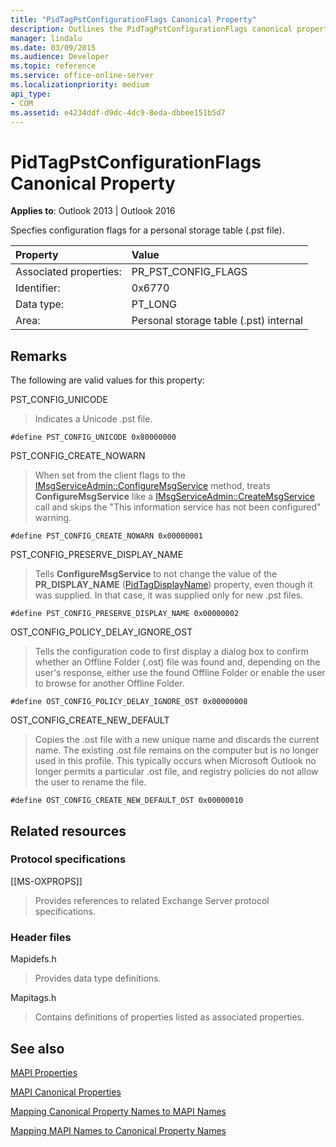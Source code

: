 ```yaml
---
title: "PidTagPstConfigurationFlags Canonical Property"
description: Outlines the PidTagPstConfigurationFlags canonical property, which specifies configuration flags for a personal storage table (.pst file).
manager: lindalu
ms.date: 03/09/2015
ms.audience: Developer
ms.topic: reference
ms.service: office-online-server
ms.localizationpriority: medium
api_type:
- COM
ms.assetid: e4234ddf-d9dc-4dc9-8eda-dbbee151b5d7
---
```


# PidTagPstConfigurationFlags Canonical Property
  
**Applies to**: Outlook 2013 | Outlook 2016 
  
Specfies configuration flags for a personal storage table (.pst file).
  
|Property |Value |
|:-----|:-----|
|Associated properties:  <br/> |PR_PST_CONFIG_FLAGS  <br/> |
|Identifier:  <br/> |0x6770  <br/> |
|Data type:  <br/> |PT_LONG  <br/> |
|Area:  <br/> |Personal storage table (.pst) internal  <br/> |
   
## Remarks

The following are valid values for this property:
  
PST_CONFIG_UNICODE
  
> Indicates a Unicode .pst file. 
    
   `#define PST_CONFIG_UNICODE 0x80000000`
    
PST_CONFIG_CREATE_NOWARN
  
> When set from the client flags to the [IMsgServiceAdmin::ConfigureMsgService](imsgserviceadmin-configuremsgservice.md) method, treats **ConfigureMsgService** like a [IMsgServiceAdmin::CreateMsgService](imsgserviceadmin-createmsgservice.md) call and skips the "This information service has not been configured" warning. 
    
   `#define PST_CONFIG_CREATE_NOWARN 0x00000001`
    
PST_CONFIG_PRESERVE_DISPLAY_NAME
  
> Tells **ConfigureMsgService** to not change the value of the **PR_DISPLAY_NAME** ([PidTagDisplayName](pidtagdisplayname-canonical-property.md)) property, even though it was supplied. In that case, it was supplied only for new .pst files.
    
   `#define PST_CONFIG_PRESERVE_DISPLAY_NAME 0x00000002`
    
OST_CONFIG_POLICY_DELAY_IGNORE_OST
  
> Tells the configuration code to first display a dialog box to confirm whether an Offline Folder (.ost) file was found and, depending on the user's response, either use the found Offline Folder or enable the user to browse for another Offline Folder.
    
   `#define OST_CONFIG_POLICY_DELAY_IGNORE_OST 0x00000008`
    
OST_CONFIG_CREATE_NEW_DEFAULT
  
> Copies the .ost file with a new unique name and discards the current name. The existing .ost file remains on the computer but is no longer used in this profile. This typically occurs when Microsoft Outlook no longer permits a particular .ost file, and registry policies do not allow the user to rename the file. 
    
   `#define OST_CONFIG_CREATE_NEW_DEFAULT_OST 0x00000010`
    
## Related resources

### Protocol specifications

[[MS-OXPROPS]] 
  
> Provides references to related Exchange Server protocol specifications.
    
### Header files

Mapidefs.h
  
> Provides data type definitions.
    
Mapitags.h
  
> Contains definitions of properties listed as associated properties.
    
## See also



[MAPI Properties](mapi-properties.md)
  
[MAPI Canonical Properties](mapi-canonical-properties.md)
  
[Mapping Canonical Property Names to MAPI Names](mapping-canonical-property-names-to-mapi-names.md)
  
[Mapping MAPI Names to Canonical Property Names](mapping-mapi-names-to-canonical-property-names.md)

